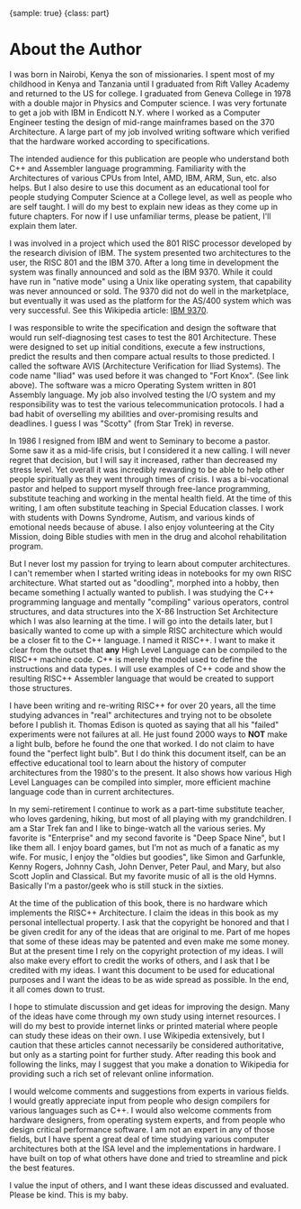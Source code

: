 {sample: true}
{class: part}

# About the Author

I was born in Nairobi, Kenya the son of missionaries. I spent most of my childhood in Kenya and Tanzania until I graduated from Rift Valley Academy and returned to the US for college. I graduated from Geneva College in 1978 with a double major in Physics and Computer science. I was very fortunate to get a job with IBM in Endicott N.Y. where I worked as a Computer Engineer testing the design of mid-range mainframes based on the 370 Architecture. A large part of my job involved writing software which verified that the hardware worked according to specifications.

The intended audience for this publication are people who understand both C++ and Assembler language programming. Familiarity with the Architectures of various CPUs from Intel, AMD, IBM, ARM, Sun, etc. also helps. But I also desire to use this document as an educational tool for people studying Computer Science at a College level, as well as people who are self taught. I will do my best to explain new ideas as they come up in future chapters. For now if I use unfamiliar terms, please be patient, I'll explain them later. 

I was involved in a project which used the 801 RISC processor developed by the research division of IBM. The system presented two architectures to the user, the RISC 801 and the IBM 370. After a long time in development the system was finally announced and sold as the IBM 9370. While it could have run in "native mode" using a Unix like operating system, that capability was never announced or sold. The 9370 did not do well in the marketplace, but eventually it was used as the platform for the AS/400 system which was very successful. See this Wikipedia article: [IBM 9370](https://en.wikipedia.org/wiki/IBM_9370).  
  
I was responsible to write the specification and design the software that would run self-diagnosing test cases to test the 801 Architecture. These were designed to set up initial conditions, execute a few instructions, predict the results and then compare actual results to those predicted. I called the software AVIS (Architecture Verification for Iliad Systems). The code name "Iliad" was used before it was changed to "Fort Knox". (See link above). The software was a micro Operating System written in 801 Assembly language. My job also involved testing the I/O system and my responsibility was to test the various telecommunication protocols. I had a bad habit of overselling my abilities and over-promising results and deadlines. I guess I was "Scotty" (from Star Trek) in reverse.

In 1986 I resigned from IBM and went to Seminary to become a pastor. Some saw it as a mid-life crisis, but I considered it a new calling. I will never regret that decision, but I will say it increased, rather than decreased my stress level. Yet overall it was incredibly rewarding to be able to help other people spiritually as they went through times of crisis. I was a bi-vocational pastor and helped to support myself through free-lance programming, substitute teaching and working in the mental health field. At the time of this writing, I am often substitute teaching in Special Education classes. I work with students with Downs Syndrome, Autism, and various kinds of emotional needs because of abuse. I also enjoy volunteering at the City Mission, doing Bible studies with men in the drug and alcohol rehabilitation program. 

But I never lost my passion for trying to learn about computer architectures. I can't remember when I started writing ideas in notebooks for my own RISC architecture. What started out as "doodling", morphed into a hobby, then became something I actually wanted to publish. I was studying the C++ programming language and mentally "compiling" various operators, control structures, and data structures into the X-86 Instruction Set Architecture which I was also learning at the time. I will go into the details later, but I basically wanted to come up with a simple RISC architecture which would be a closer fit to the C++ language. I named it RISC++. I want to make it clear from the outset that **any** High Level Language can be compiled to the RISC++ machine code. C++ is merely the model used to define the instructions and data types. I will use examples of C++ code and show the resulting RISC++ Assembler language that would be created to support those structures.

I have been writing and re-writing RISC++ for over 20 years, all the time studying advances in "real" architectures and trying not to be obsolete before I publish it. Thomas Edison is quoted as saying that all his "failed" experiments were not failures at all. He just found 2000 ways to **NOT** make a light bulb, before he found the one that worked. I do not claim to have found the "perfect light bulb". But I do think this document itself, can be an effective educational tool to learn about the history of computer architectures from the 1980's to the present. It also shows how various High Level Languages can be compiled into simpler, more efficient machine language code than in current architectures.

In my semi-retirement I continue to work as a part-time substitute teacher, who loves gardening, hiking, but most of all playing with my grandchildren. I am a Star Trek fan and I like to binge-watch all the various series. My favorite is "Enterprise" and my second favorite is "Deep Space Nine", but I like them all. I enjoy board games, but I'm not as much of a fanatic as my wife. For music, I enjoy the "oldies but goodies", like Simon and Garfunkle, Kenny Rogers, Johnny Cash, John Denver, Peter Paul, and Mary, but also Scott Joplin and Classical. But my favorite music of all is the old Hymns. Basically I'm a pastor/geek who is still stuck in the sixties.

At the time of the publication of this book, there is no hardware which implements the RISC++ Architecture. I claim the ideas in this book as my personal intellectual property. I ask that the copyright be honored and that I be given credit for any of the ideas that are original to me. Part of me hopes that some of these ideas may be patented and even make me some money. But at the present time I rely on the copyright protection of my ideas. I will also make every effort to credit the works of others, and I ask that I be credited with my ideas. I want this document to be used for educational purposes and I want the ideas to be as wide spread as possible. In the end, it all comes down to trust.

I hope to stimulate discussion and get ideas for improving the design. Many of the ideas have come through my own study using internet resources. I will do my best to provide internet links or printed material where people can study these ideas on their own. I use Wikipedia extensively, but I caution that these articles cannot necessarily be considered authoritative, but only as a starting point for further study. After reading this book and following the links, may I suggest that you make a donation to Wikipedia for providing such a rich set of relevant online information.

I would welcome comments and suggestions from experts in various fields. I would greatly appreciate input from people who design compilers for various languages such as C++. I would also welcome comments from hardware designers, from operating system experts, and from people who design critical performance software. I am not an expert in any of those fields, but I have spent a great deal of time studying various computer architectures both at the ISA level and the implementations in hardware. I have built on top of what others have done and tried to streamline and pick the best features.

I value the input of others, and I want these ideas discussed and evaluated. Please be kind. This is my baby.


